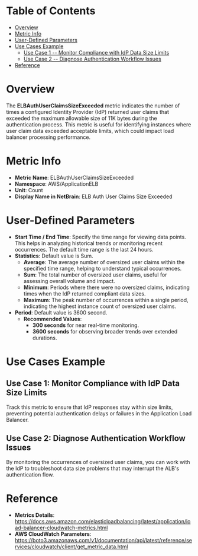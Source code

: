 # Table of Contents
- [Overview](#overview)
- [Metric Info](#metric-info)
- [User-Defined Parameters](#user-defined-parameters)
- [Use Cases Example](#example)
    - [Use Case 1 -- Monitor Compliance with IdP Data Size Limits](#example-1) 
    - [Use Case 2 -- Diagnose Authentication Workflow Issues](#example-2)
- [Reference](#reference)

# Overview <a name="overview"></a>
The <b>ELBAuthUserClaimsSizeExceeded</b> metric indicates the number of times a configured Identity Provider (IdP) returned user claims that exceeded the maximum allowable size of 11K bytes during the authentication process. This metric is useful for identifying instances where user claim data exceeded acceptable limits, which could impact load balancer processing performance.

# Metric Info <a name="metric-info"></a>
* <b>Metric Name</b>: ELBAuthUserClaimsSizeExceeded   
* <b>Namespace</b>: AWS/ApplicationELB
* <b>Unit</b>: Count
* <b>Display Name in NetBrain</b>: ELB Auth User Claims Size Exceeded

# User-Defined Parameters <a name="user-defined-parameters"></a>
* <b>Start Time / End Time</b>: Specify the time range for viewing data points. This helps in analyzing historical trends or monitoring recent occurrences. The default time range is the last 24 hours.
* <b>Statistics</b>: Default value is Sum.
  * <b>Average</b>: The average number of oversized user claims within the specified time range, helping to understand typical occurrences.
  * <b>Sum</b>: The total number of oversized user claims, useful for assessing overall volume and impact.
  * <b>Minimum</b>: Periods where there were no oversized claims, indicating times when the IdP returned compliant data sizes.
  * <b>Maximum</b>: The peak number of occurrences within a single period, indicating the highest instance count of oversized user claims.
* <b>Period</b>: Default value is 3600 second.
  * <b>Recommended Values</b>:
    * <b>300 seconds</b> for near real-time monitoring.
    * <b>3600 seconds</b> for observing broader trends over extended durations.

# Use Cases Example <a name="example"></a>
## Use Case 1: Monitor Compliance with IdP Data Size Limits <a name="example-1"></a>
Track this metric to ensure that IdP responses stay within size limits, preventing potential authentication delays or failures in the Application Load Balancer.



## Use Case 2: Diagnose Authentication Workflow Issues <a name="example-2"></a>
By monitoring the occurrences of oversized user claims, you can work with the IdP to troubleshoot data size problems that may interrupt the ALB's authentication flow.





# Reference <a name="reference"></a>
* <b>Metrics Details</b>: https://docs.aws.amazon.com/elasticloadbalancing/latest/application/load-balancer-cloudwatch-metrics.html
* <b>AWS CloudWatch Parameters</b>: https://boto3.amazonaws.com/v1/documentation/api/latest/reference/services/cloudwatch/client/get_metric_data.html